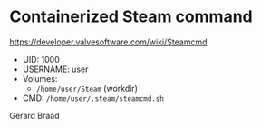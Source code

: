 Containerized Steam command
===========================


https://developer.valvesoftware.com/wiki/Steamcmd

  * UID: 1000
  * USERNAME: user
  * Volumes:
    * `/home/user/Steam` (workdir)
  * CMD: `/home/user/.steam/steamcmd.sh`


Gerard Braad  

